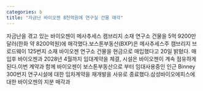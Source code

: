 ```yaml
---
categories: b
title: "자금난 바이오젠 8천억원에 연구실 건물 매각"
---
```

자금난을 겪고 있는 바이오젠이 메사추세스 캠브리지 소재 연구소 건물을 5억 9200만달러(한화 약 8200억원)에 매각했다.보스톤부동산(BXP)은 메사추세스주 캠브리지 브로드웨이 125번지 소재 바이오젠 연구소 건물을 현금으로 매입했다고 20일 밝혔다. 매입후 바이오젠과 2028년 4월까지 임대계약을 체결, 시설은 바이오젠이 계속 점유하게 된다.이번 계약과 함께 바이오젠이 보스톤부동산으로 부터 임대사용중인 인근 Binney 300번지 연구시설에 대한 임차계약을 재개발을 사유로 종료했다.삼성바이오에피스에 대한 바이오젠의 지분 매각과